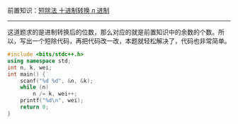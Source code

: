 前置知识：[短除法 十进制转换 $n$ 进制](https://zhidao.baidu.com/question/263880553995987725.html)

------------
这道题求的是进制转换后的位数，那么对应的就是前置知识中的余数的个数。所以，写出一个短除代码，再把代码改一改，本题就轻松解决了，代码也非常简单。
```cpp
#include <bits/stdc++.h>
using namespace std;
int n, k, wei;
int main() {
	scanf("%d %d", &n, &k);
	while (n)
		n /= k, wei++;
	printf("%d\n", wei);
	return 0;
}
```